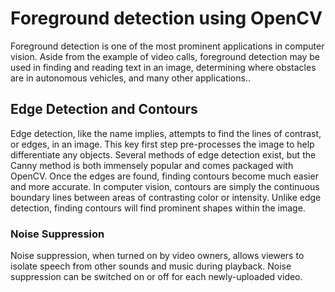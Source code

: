 # Foreground detection using OpenCV

Foreground detection is one of the most prominent applications in computer vision. Aside from the example of video calls, foreground detection may be used in finding and reading text in an image, determining where obstacles are in autonomous vehicles, and many other applications..

## Edge Detection and Contours

Edge detection, like the name implies, attempts to find the lines of contrast, or edges, in an image. This key first step pre-processes the image to help differentiate any objects. Several methods of edge detection exist, but the Canny method is both immensely popular and comes packaged with OpenCV.
Once the edges are found, finding contours become much easier and more accurate. In computer vision, contours are simply the continuous boundary lines between areas of contrasting color or intensity. Unlike edge detection, finding contours will find prominent shapes within the image.

### Noise Suppression
Noise suppression, when turned on by video owners, allows viewers to isolate speech from other sounds and music during playback. Noise suppression can be switched on or off for each newly-uploaded video.
